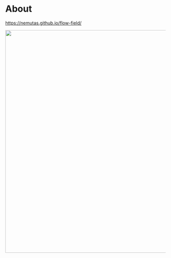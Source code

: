 # About

https://nemutas.github.io/flow-field/

<img src='https://github.com/nemutas/flow-field/assets/46724121/7e6c360e-e424-4c6b-afa8-bca15ee832f8' alt='' width='700' />


